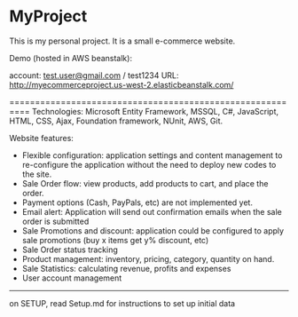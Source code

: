 MyProject
==========================================================
This is my personal project. It is a small e-commerce website. 

Demo (hosted in AWS beanstalk): 

account: test.user@gmail.com / test1234
URL: http://myecommerceproject.us-west-2.elasticbeanstalk.com/


==========================================================
Technologies: Microsoft Entity Framework, MSSQL, C#, JavaScript, HTML, CSS, Ajax, Foundation framework, NUnit, AWS, Git.

Website features: 
- Flexible configuration: application settings and content management to re-configure the application without the need to deploy new codes to the site. 
- Sale Order flow: view products, add products to cart, and place the order. 
- Payment options (Cash, PayPals, etc) are not implemented yet. 
- Email alert: Application will send out confirmation emails when the sale order is submitted
- Sale Promotions and discount: application could be configured to apply sale promotions (buy x items get y% discount, etc)
- Sale Order status tracking 
- Product management: inventory, pricing, category, quantity on hand. 
- Sale Statistics: calculating revenue, profits and expenses
- User account management

----------------------------------------------------------
on SETUP, read Setup.md for instructions to set up initial data
